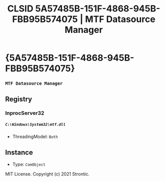 ﻿---
title: "CLSID 5A57485B-151F-4868-945B-FBB95B574075 | MTF Datasource Manager"
excerpt: What is COM-Object CLSID 5A57485B-151F-4868-945B-FBB95B574075?
---

# {5A57485B-151F-4868-945B-FBB95B574075}

### `MTF Datasource Manager`

## Registry


### InprocServer32

##### `C:\Windows\System32\mtf.dll`
* ThreadingModel: `Both`

## Instance

* Type: `ComObject`

MIT License. Copyright (c) 2021 Strontic.


